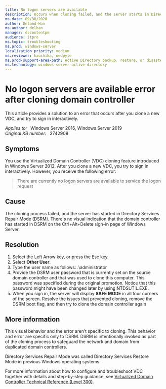 ```yaml
---
title: No logon servers are available
description: Occurs when cloning failed, and the server starts in Directory Services Repair Mode (DSRM). There's no visual indication that the domain controller has started in DSRM.
ms.date: 09/30/2020
author: Deland-Han 
ms.author: delhan
manager: dscontentpm
audience: itpro
ms.topic: troubleshooting
ms.prod: windows-server
localization_priority: medium
ms.reviewer: kaushika, nedpyle
ms.prod-support-area-path: Active Directory backup, restore, or disaster recovery
ms.technology: windows-server-active-directory
---
```

# No logon servers are available error after cloning domain controller

This article provides a solution to an error that occurs after you clone a new VDC, and try to sign in interactively.

_Applies to:_ &nbsp; Windows Server 2016, Windows Server 2019  
_Original KB number:_ &nbsp; 2742908

## Symptoms

You use the Virtualized Domain Controller (VDC) cloning feature introduced in Windows Server 2012. After you clone a new VDC, you try to sign in interactively. However, you receive the following error:
> There are currently no logon servers are available to service the logon request

## Cause

The cloning process failed, and the server has started in Directory Services Repair Mode (DSRM). There's no visual indication that the domain controller has started in DSRM on the Ctrl+Alt+Delete sign-in page of Windows Server.

## Resolution

1. Select the Left Arrow key, or press the Esc key.
2. Select **Other User**.
3. Type the user name as follows: .\administrator
4. Provide the DSRM user password that is currently set on the source domain controller and that was used to clone this computer. This password was specified during the original promotion. Notice that this password might have been changed later by using NTDSUTIL.EXE.
5. When you sign in, the server will display **SAFE MODE** in all four corners of the screen. Resolve the issues that prevented cloning, remove the DSRM boot flag, and then try to clone the domain controller again

## More information

This visual behavior and the error aren't specific to cloning. This behavior and error are specific only to DSRM. DSRM is intentionally invoked as part of the cloning process to safeguard the network and domain from duplicated domain controllers.

Directory Services Repair Mode was called Directory Services Restore Mode in previous Windows operating systems.

For more information about how to configure and troubleshoot VDC together with details and step-by-step guidance, see [Virtualized Domain Controller Technical Reference (Level 300)](/windows-server/identity/ad-ds/deploy/virtual-dc/virtualized-domain-controller-technical-reference--level-300-).
